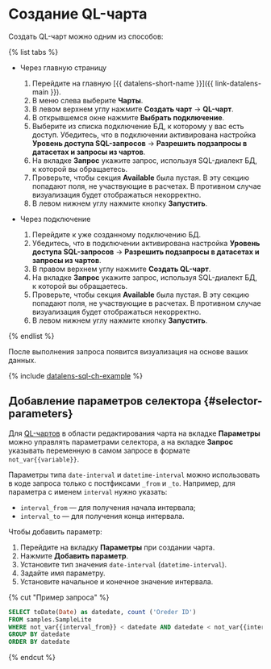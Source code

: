 # Создание QL-чарта


Создать QL-чарт можно одним из способов:

{% list tabs %}

- Через главную страницу
    
  1. Перейдите на главную [{{ datalens-short-name }}]({{ link-datalens-main }}). 
  1. В меню слева выберите **Чарты**.   
  1. В левом верхнем углу нажмите **Создать чарт** → **QL-чарт**. 
  1. В открывшемся окне нажмите **Выбрать подключение**. 
  1. Выберите из списка подключение БД, к которому у вас есть доступ. Убедитесь, что в подключении активирована настройка **Уровень доступа SQL-запросов** → **Разрешить подзапросы в датасетах и запросы из чартов**.
  1. На вкладке **Запрос** укажите запрос, используя SQL-диалект БД, к которой вы обращаетесь.
  1. Проверьте, чтобы секция **Available** была пустая. В эту секцию попадают поля, не участвующие в расчетах. В противном случае визуализация будет отображаться некорректно.
  1. В левом нижнем углу нажмите кнопку **Запустить**.
    
- Через подключение
   
  1. Перейдите к уже созданному подключению БД.
  1. Убедитесь, что в подключении активирована настройка **Уровень доступа SQL-запросов** → **Разрешить подзапросы в датасетах и запросы из чартов**.
  1. В правом верхнем углу нажмите **Создать QL-чарт**.
  1. На вкладке **Запрос** укажите запрос, используя SQL-диалект БД, к которой вы обращаетесь.
  1. Проверьте, чтобы секция **Available** была пустая. В эту секцию попадают поля, не участвующие в расчетах. В противном случае визуализация будет отображаться некорректно.   
  1. В левом нижнем углу нажмите кнопку **Запустить**.
    
{% endlist %}

После выполнения запроса появится визуализация на основе ваших данных.

{% include [datalens-sql-ch-example](../../../_includes/datalens/datalens-sql-ch-example.md) %}

## Добавление параметров селектора {#selector-parameters}

Для [QL-чартов](../../concepts/chart/index.md#sql-charts) в области редактирования чарта на вкладке **Параметры** можно управлять параметрами селектора, а на вкладке **Запрос** указывать переменную в самом запросе в формате `not_var{{variable}}`.

Параметры типа `date-interval` и `datetime-interval` можно использовать в коде запроса только с постфиксами `_from` и `_to`. Например, для параметра с именем `interval` нужно указать:

* `interval_from` — для получения начала интервала;
* `interval_to` — для получения конца интервала.

Чтобы добавить параметр:

1. Перейдите на вкладку **Параметры** при создании чарта.
1. Нажмите **Добавить параметр**.
1. Установите тип значения `date-interval` (`datetime-interval`).
1. Задайте имя параметру.
1. Установите начальное и конечное значение интервала.

{% cut "Пример запроса" %}

```sql
SELECT toDate(Date) as datedate, count ('Oreder ID')
FROM samples.SampleLite
WHERE not_var{{interval_from}} < datedate AND datedate < not_var{{interval_to}}
GROUP BY datedate
ORDER BY datedate
```

{% endcut %}